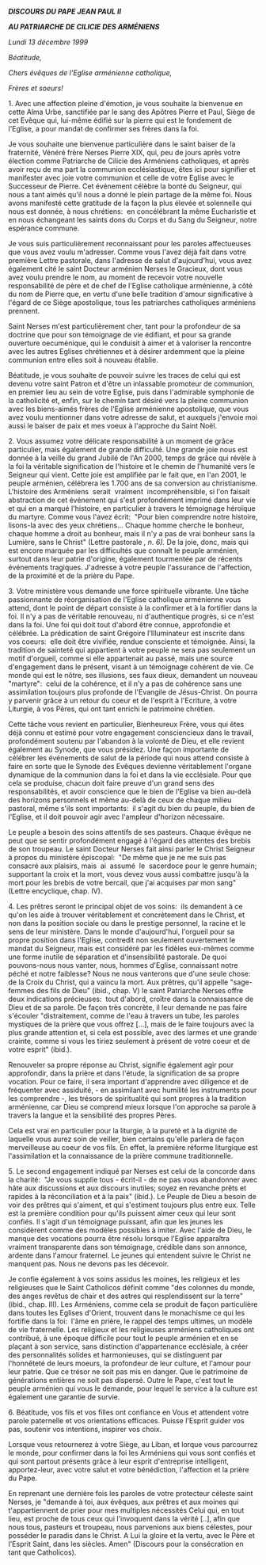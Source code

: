 ***DISCOURS DU PAPE JEAN PAUL II***

***AU PATRIARCHE DE CILICIE DES ARMÉNIENS***

*Lundi 13 décembre 1999*

*Béatitude,*

*Chers évêques de l'Eglise arménienne catholique,*

*Frères et soeurs!*

1. Avec une affection pleine d'émotion, je vous souhaite la bienvenue en cette Alma Urbe, sanctifiée par le sang des Apôtres Pierre et Paul, Siège de cet Evêque qui, lui-même édifié sur la pierre qui est le fondement de l'Eglise, a pour mandat de confirmer ses frères dans la foi.

Je vous souhaite une bienvenue particulière dans le saint baiser de la fraternité, Vénéré frère Nerses Pierre XIX, qui, peu de jours après votre élection comme Patriarche de Cilicie des Arméniens catholiques, et après avoir reçu de ma part la communion ecclésiastique, êtes ici pour signifier et manifester avec joie votre communion et celle de votre Eglise avec le Successeur de Pierre. Cet événement célèbre la bonté du Seigneur, qui nous a tant aimés qu'il nous a donné le plein partage de la même foi. Nous avons manifesté cette gratitude de la façon la plus élevée et solennelle qui nous est donnée, à nous chrétiens:  en concélébrant la même Eucharistie et en nous échangeant les saints dons du Corps et du Sang du Seigneur, notre espérance commune.

Je vous suis particulièrement reconnaissant pour les paroles affectueuses que vous avez voulu m'adresser. Comme vous l'avez déjà fait dans votre première Lettre pastorale, dans l'adresse de salut d'aujourd'hui, vous avez également cité le saint Docteur arménien Nerses le Gracieux, dont vous avez voulu prendre le nom, au moment de recevoir votre nouvelle responsabilité de père et de chef de l'Eglise catholique arménienne, à côté du nom de Pierre que, en vertu d'une belle tradition d'amour significative à l'égard de ce Siège apostolique, tous les patriarches catholiques arméniens prennent.

Saint Nerses m'est particulièrement cher, tant pour la profondeur de sa doctrine que pour son témoignage de vie édifiant, et pour sa grande ouverture oecuménique, qui le conduisit à aimer et à valoriser la rencontre avec les autres Eglises chrétiennes et à désirer ardemment que la pleine communion entre elles soit à nouveau établie.

Béatitude, je vous souhaite de pouvoir suivre les traces de celui qui est devenu votre saint Patron et d'être un inlassable promoteur de communion, en premier lieu au sein de votre Eglise, puis dans l'admirable symphonie de la catholicité et, enfin, sur le chemin tant désiré vers la pleine communion avec les biens-aimés frères de l'Eglise arménienne apostolique, que vous avez voulu mentionner dans votre adresse de salut, et auxquels j'envoie moi aussi le baiser de paix et mes voeux à l'approche du Saint Noël.

2. Vous assumez votre délicate responsabilité à un moment de grâce particulier, mais également de grande difficulté. Une grande joie nous est donnée à la veille du grand Jubilé de l'An 2000, temps de grâce qui révèle à la foi la véritable signification de l'histoire et le chemin de l'humanité vers le Seigneur qui vient. Cette joie est amplifiée par le fait que, en l'an 2001, le peuple arménien, célébrera les 1.700 ans de sa conversion au christianisme. L'histoire des Arméniens  serait  vraiment  incompréhensible, si l'on faisait abstraction de cet événement qui s'est profondément imprimé dans leur vie et qui en a marqué l'histoire, en particulier à travers le témoignage héroïque du martyre. Comme vous l'avez écrit:  "Pour bien comprendre notre histoire, lisons-la avec des yeux chrétiens... Chaque homme cherche le bonheur, chaque homme a droit au bonheur, mais il n'y a pas de vrai bonheur sans la Lumière, sans le Christ" (Lettre pastorale *, n. 6).* De la joie, donc, mais qui est encore marquée par les difficultés que connaît le peuple arménien, surtout dans leur patrie d'origine, également tourmentée par de récents événements tragiques. J'adresse à votre peuple l'assurance de l'affection, de la proximité et de la prière du Pape.

3. Votre ministère vous demande une force spirituelle vibrante. Une tâche passionnante de réorganisation de l'Eglise catholique arménienne vous attend, dont le point de départ consiste à la confirmer et à la fortifier dans la foi. Il n'y a pas de véritable renouveau, ni d'authentique progrès, si ce n'est dans la foi. Une foi qui doit tout d'abord être connue, approfondie et célébrée. La prédication de saint Grégoire l'Illuminateur est inscrite dans vos coeurs:  elle doit être vivifiée, rendue consciente et témoignée. Ainsi, la tradition de sainteté qui appartient à votre peuple ne sera pas seulement un motif d'orgueil, comme si elle appartenait au passé, mais une source d'engagement dans le présent, visant à un témoignage cohérent de vie. Ce monde qui est le nôtre, ses illusions, ses faux dieux, demandent un nouveau "martyre":  celui de la cohérence, et il n'y a pas de cohérence sans une assimilation toujours plus profonde de l'Evangile de Jésus-Christ. On pourra y parvenir grâce à un retour du coeur et de l'esprit à l'Ecriture, à votre Liturgie, à vos Pères, qui ont tant enrichi le patrimoine chrétien.

Cette tâche vous revient en particulier, Bienheureux Frère, vous qui êtes déjà connu et estimé pour votre engagement consciencieux dans le travail, profondément soutenu par l'abandon à la volonté de Dieu, et elle revient également au Synode, que vous présidez. Une façon importante de célébrer les événements de salut de la période qui nous attend consiste à faire en sorte que le Synode des Evêques devienne véritablement l'organe dynamique de la communion dans la foi et dans la vie ecclésiale. Pour que cela se produise, chacun doit faire preuve d'un grand sens des responsabilités, et avoir conscience que le bien de l'Eglise va bien au-delà des horizons personnels et même au-delà de ceux de chaque milieu pastoral, même s'ils sont importants:  il s'agit du bien du peuple, du bien de l'Eglise, et il doit pouvoir agir avec l'ampleur d'horizon nécessaire.

Le peuple a besoin des soins attentifs de ses pasteurs. Chaque évêque ne peut que se sentir profondément engagé à l'égard des attentes des brebis de son troupeau. Le saint Docteur Nerses fait ainsi parler le Christ Seigneur à propos du ministère épiscopal:  "De même que je ne me suis pas consacré aux plaisirs, mais  ai  assumé  le  sacerdoce pour le genre humain; supportant la croix et la mort, vous devez vous aussi combattre jusqu'à la mort pour les brebis de votre bercail, que j'ai acquises par mon sang" (Lettre encyclique, chap. IV).

4. Les prêtres seront le principal objet de vos soins:  ils demandent à ce qu'on les aide à trouver véritablement et concrètement dans le Christ, et non dans la position sociale ou dans le prestige personnel, la racine et le sens de leur ministère. Dans le monde d'aujourd'hui, l'orgueil pour sa propre position dans l'Eglise, contredit non seulement ouvertement le mandat du Seigneur, mais est considéré par les fidèles eux-mêmes comme une forme inutile de séparation et d'insensibilité pastorale. De quoi pouvons-nous nous vanter, nous, hommes d'Eglise, connaissant notre péché et notre faiblesse? Nous ne nous vanterons que d'une seule chose:  de la Croix du Christ, qui a vaincu la mort. Aux prêtres, qu'il appelle "sage-femmes des fils de Dieu" (ibid., chap. V) le saint Patriarche Nerses offre deux indications précieuses:  tout d'abord, croître dans la connaissance de Dieu et de sa parole. De façon très concrète, il leur demande ne pas faire s'écouler "distraitement, comme de l'eau à travers un tube, les paroles mystiques de la prière que vous offrez \[...\], mais de le faire toujours avec la plus grande attention et, si cela est possible, avec des larmes et une grande crainte, comme si vous les tiriez seulement à présent de votre coeur et de votre esprit" (ibid.).

Renouveler sa propre réponse au Christ, signifie également agir pour approfondir, dans la prière et dans l'étude, la signification de sa propre vocation. Pour ce faire, il sera important d'apprendre avec diligence et de fréquenter avec assiduité, - en assimilant avec humilité les instruments pour les comprendre -, les trésors de spiritualité qui sont propres à la tradition arménienne, car Dieu se comprend mieux lorsque l'on approche sa parole à travers la langue et la sensibilité des propres Pères.

Cela est vrai en particulier pour la liturgie, à la pureté et à la dignité de laquelle vous aurez soin de veiller, bien certains qu'elle parlera de façon merveilleuse au coeur de vos fils. En effet, la première réforme liturgique est l'assimilation et la connaissance de la prière commune traditionnelle.

5. Le second engagement indiqué par Nerses est celui de la concorde dans la charité:  "Je vous supplie tous - écrit-il - de ne pas vous abandonner avec hâte aux discussions et aux discours inutiles; soyez en revanche prêts et rapides à la réconciliation et à la paix" (ibid.). Le Peuple de Dieu a besoin de voir des prêtres qui s'aiment, et qui s'estiment toujours plus entre eux. Telle est la première condition pour qu'ils puissent aimer ceux qui leur sont confiés. Il s'agit d'un témoignage puissant, afin que les jeunes les considèrent comme des modèles possibles à imiter. Avec l'aide de Dieu, le manque des vocations pourra être résolu lorsque l'Eglise apparaîtra vraiment transparente dans son témoignage, crédible dans son annonce, ardente dans l'amour fraternel. Le jeunes qui entendent suivre le Christ ne manquent pas. Nous ne devons pas les décevoir.

Je confie également à vos soins assidus les moines, les religieux et les religieuses que le Saint Catholicos définit comme "des colonnes du monde, des anges revêtus de chair et des astres qui resplendissent sur la terre" (ibid., chap. III). Les Arméniens, comme cela se produit de façon particulière dans toutes les Eglises d'Orient, trouvent dans le monachisme ce qui les fortifie dans la foi:  l'âme en prière, le rappel des temps ultimes, un modèle de vie fraternelle. Les religieux et les religieuses arméniens catholiques ont contribué, à une époque difficile pour tout le peuple arménien et en se plaçant à son service, sans distinction d'appartenance ecclésiale, à créer des personnalités solides et harmonieuses, qui se distinguent par l'honnêteté de leurs moeurs, la profondeur de leur culture, et l'amour pour leur patrie. Que ce trésor ne soit pas mis en danger. Que le patrimoine de générations entières ne soit pas dispersé. Outre le Pape, c'est tout le peuple arménien qui vous le demande, pour lequel le service à la culture est également une garantie de survie.

6. Béatitude, vos fils et vos filles ont confiance en Vous et attendent votre parole paternelle et vos orientations efficaces. Puisse l'Esprit guider vos pas, soutenir vos intentions, inspirer vos choix.

Lorsque vous retournerez à votre Siège, au Liban, et lorque vous parcourrez le monde, pour confirmer dans la foi les Arméniens qui vous sont confiés et qui sont partout présents grâce à leur esprit d'entreprise intelligent, apportez-leur, avec votre salut et votre bénédiction, l'affection et la prière du Pape.

En reprenant une dernière fois les paroles de votre protecteur céleste saint Nerses, je "demande à toi, aux évêques, aux prêtres et aux moines qui t'appartiennent de prier pour mes multiples nécessités Celui qui, en tout lieu, est proche de tous ceux qui l'invoquent dans la vérité \[..\], afin que nous tous, pasteurs et troupeau, nous parvenions aux biens célestes, pour posséder le paradis dans le Christ. A Lui la gloire et la vertu, avec le Père et l'Esprit Saint, dans les siècles. Amen" (Discours pour la consécration en tant que Catholicos).